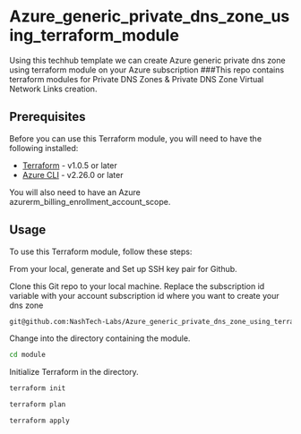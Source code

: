 # Azure_generic_private_dns_zone_using_terraform_module
Using this techhub template we can create Azure generic private dns zone using terraform module on your Azure subscription 
###This repo contains terraform modules for Private DNS Zones & Private DNS Zone Virtual Network Links creation.



## Prerequisites

Before you can use this Terraform module, you will need to have the following installed:

- [Terraform](https://www.terraform.io/downloads.html) - v1.0.5 or later
- [Azure CLI](https://docs.microsoft.com/en-us/cli/azure/install-azure-cli) - v2.26.0 or later

You will also need to have an Azure azurerm_billing_enrollment_account_scope. 

## Usage

To use this Terraform module, follow these steps:

From your local, generate and Set up SSH key pair for Github.

Clone this Git repo to your local machine.
Replace the subscription id variable with your account subscription  id where you want to create your dns zone

```bash
git@github.com:NashTech-Labs/Azure_generic_private_dns_zone_using_terraform_module.git
```

Change into the directory containing the module.

```bash
cd module
```

Initialize Terraform in the directory.

```bash
terraform init
```
```bash
terraform plan
```
```bash
terraform apply
```



